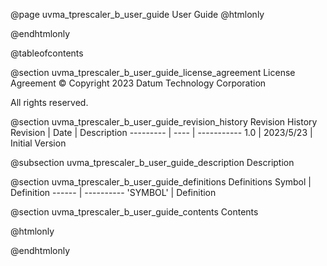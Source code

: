 @page uvma_tprescaler_b_user_guide User Guide
@htmlonly
<div class="autonumbering">
@endhtmlonly


@tableofcontents


@section uvma_tprescaler_b_user_guide_license_agreement License Agreement
© Copyright 2023 Datum Technology Corporation

All rights reserved.


@section uvma_tprescaler_b_user_guide_revision_history Revision History
Revision  | Date | Description
--------- | ---- | -----------
1.0 | 2023/5/23 | Initial Version

@subsection uvma_tprescaler_b_user_guide_description Description


@section uvma_tprescaler_b_user_guide_definitions Definitions
Symbol | Definition
------ | ----------
 'SYMBOL' | Definition


@section uvma_tprescaler_b_user_guide_contents Contents


@htmlonly
</div>
@endhtmlonly